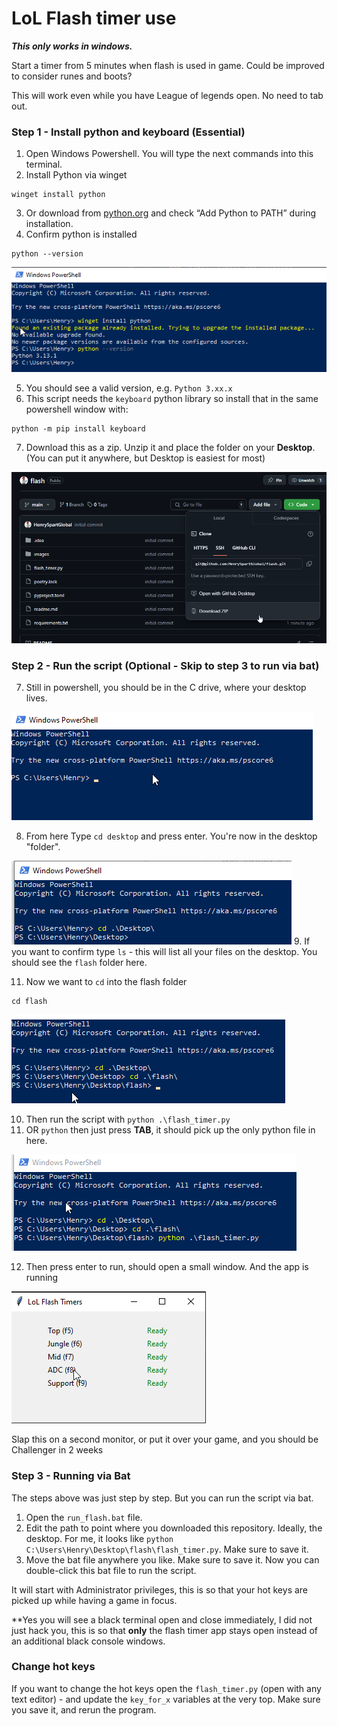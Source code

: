 # LoL Flash timer use

**_This only works in windows._** 

Start a timer from 5 minutes when flash is used in game. Could be improved to consider runes and boots?

This will work even while you have League of legends open. No need to tab out.

### Step 1 - Install python and keyboard (Essential)
1. Open Windows Powershell. You will type the next commands into this terminal.
2. Install Python via winget

```angular2html
winget install python
```

3. Or download from [python.org](https://www.python.org/downloads/) and check “Add Python to PATH” during installation.
4. Confirm python is installed 

```angular2html
python --version
```

![img.png](images/0.5.png)

5. You should see a valid version, e.g. `Python 3.xx.x`
6. This script needs the `keyboard` python library so install that in the same powershell window with:

```angular2html
python -m pip install keyboard
```

7. Download this as a zip. Unzip it and place the folder on your **Desktop**. (You can put it anywhere, but Desktop is easiest for most)

![img.png](images/0.png)

### Step 2 - Run the script (Optional - Skip to step 3 to run via bat)

7. Still in powershell, you should be in the C drive, where your desktop lives. 

![img.png](images/1.png)

8. From here Type `cd desktop` and press enter. You're now in the desktop "folder".

![img.png](images/2.png)
9. If you want to confirm type `ls` - this will list all your files on the desktop. You should see the `flash` folder here.

11. Now we want to `cd` into the flash folder 

```angular2html
cd flash
```

![img.png](images/3.png)

10. Then run the script with `python .\flash_timer.py`
11. OR `python` then just press **TAB**, it should pick up the only python file in here. 

![img.png](images/4.png)

12. Then press enter to run, should open a small window. And the app is running 

![img.png](images/5.png)

Slap this on a second monitor, or put it over your game, and you should be Challenger in 2 weeks


### Step 3 - Running via Bat 
The steps above was just step by step. But you can run the script via bat.

1. Open the `run_flash.bat` file. 
2. Edit the path to point where you downloaded this repository. Ideally, the desktop.
For me, it looks like `python C:\Users\Henry\Desktop\flash\flash_timer.py`. Make sure to save it. 
3. Move the bat file anywhere you like. Make sure to save it. Now you can double-click this bat file to run the script.

It will start with Administrator privileges, this is so that your hot keys are picked up while having a game in focus.

**Yes you will see a black terminal open and close immediately, I did not just hack you, this is so that **only** the flash timer app stays open instead of an additional black console windows. 

### Change hot keys
If you want to change the hot keys open the `flash_timer.py` (open with any text editor) - and update the `key_for_x` variables at the very top. 
Make sure you save it, and rerun the program. 